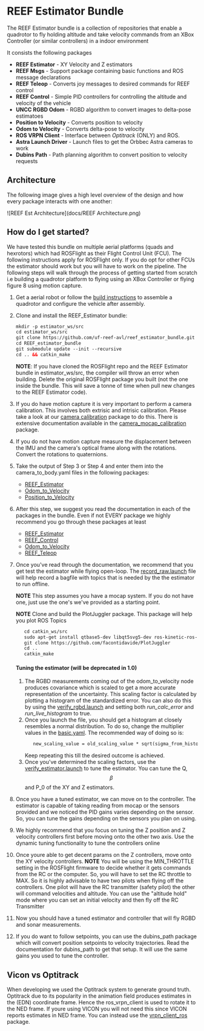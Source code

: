 # REEF Estimator Bundle

The REEF Estimator bundle is a collection of repositories that enable a quadrotor to fly holding altitude and take velocity commands from an XBox Controller (or similar controllers) in a indoor environment

It consists the following packages 
- **REEF Estimator** - XY Velocity and Z estimators
- **REEF Msgs** - Support package containing basic functions and ROS message declarations  
- **REEF Teleop** - Converts joy messages to desired commands for REEF control
- **REEF Control** - Simple PID controllers for controlling the altitude and velocity of the vehicle
- **UNCC RGBD Odom** - RGBD algorithm to convert images to delta-pose estimatoes 
- **Position to Velocity** - Converts position to velocity 
- **Odom to Velocity** - Converts delta-pose to velocity
- **ROS VRPN Client** - Interface between *Optitrack* (ONLY) and ROS. 
- **Astra Launch Driver** - Launch files to get the Orbbec Astra cameras to work
- **Dubins Path** - Path planning algorithm to convert position to velocity requests 

## Architecture

The following image gives a high level overview of the design and how every package interacts with one another:

![REEF Est Architecture](docs/REEF Architecture.png)

## How do I get started? 
We have tested this bundle on multiple aerial platforms (quads and hexrotors) which had ROSFlight as their Flight Control Unit (FCU). The following instructions apply 
for ROSFlight only. If you do opt for other FCUs the estimator should work but you will have to work on the pipeline. The following steps will walk through the process of getting started from scratch i.e 
building a quadrotor platform to flying using an XBox Controller or flying figure 8 using motion capture.

1) Get a aerial robot or follow the [build instructions](./docs/REEF%20Quadrotor%20Build.docx) to assemble a quadrotor and configure the vehicle after assembly. 
2) Clone and install the REEF_Estimator bundle:

    ```html
    mkdir -p estimator_ws/src
    cd estimator_ws/src
    git clone https://github.com/uf-reef-avl/reef_estimator_bundle.git
    cd REEF_estimator_bundle
    git submodule update --init --recursive
    cd .. && catkin_make
    ```
    **NOTE**: If you have cloned the ROSFlight repo and the REEF Estimator bundle in estimator_ws/src, the compiler will throw an error when building. Delete the original ROSFlight package you built (not the one inside the bundle. This will save a tonne of time when pull new changes to the REEF Estimator code).
            
3) If you do have motion capture it is very important to perform a camera calibration. This involves both extrisic and intrisic calibration. Please 
take a look at our [camera calibration](https://bitbucket.org/reefavl/camear_calibration_bundle/src) package to do this. There is extensive documentation available in the [camera_mocap_calibration](https://bitbucket.org/reefavl/camera_mocap_calibration) package. 
4) If you do not have motion capture measure the displacement between the IMU and the camera's optical frame along with the rotations. Convert the rotations to quaternions. 
5) Take the output of Step 3 or Step 4 and enter them into the camera_to_body.yaml files in the following packages:
    - [REEF_Estimator](https://bitbucket.org/reefavl/reef_estimator/src/master/params/dodo_camera.yaml)
    - [Odom_to_Velocity](https://bitbucket.org/reefavl/odom_to_velocity/src/master/params/camera_to_body.yaml)
    - [Position_to_Velocity](https://bitbucket.org/reefavl/position_to_velocity/src/master/params/camera_to_body.yaml)
6) After this step, we suggest you read the documentation in each of the packages in the bundle. Even if not EVERY package we highly recommend you go through these packages at least
    - [REEF_Estimator](https://bitbucket.org/reefavl/reef_estimator)
    - [REEF_Control](https://bitbucket.org/reefavl/reef_control)
    - [Odom_to_Velocity](https://bitbucket.org/reefavl/odom_to_velocity)
    - [REEF_Teleop](https://bitbucket.org/reefavl/reef_teleop)   
7) Once you've read through the documentation, we recommend that you get test the estimator while flying open-loop. The [record_raw.launch](https://bitbucket.org/reefavl/reef_estimator/src/master/launch/record_raw.launch) file will help record a bagfile with topics that is needed by the the estimator to run offline.
    
    **NOTE** This step assumes you have a mocap system. If you do not have one, just use the one's we've provided as a starting point. 
    
    **NOTE** Clone and build the PlotJuggler package. This package will help you plot ROS Topics
    ```html
       cd catkin_ws/src
       sudo apt-get install qtbase5-dev libqt5svg5-dev ros-kinetic-ros-type-introspection 
       git clone https://github.com/facontidavide/PlotJuggler
       cd ..
       catkin_make
    ```
    
    #### Tuning the estimator (will be deprecated in 1.0)
    1) The RGBD measurements coming out of the odom_to_velocity node produces covariance which is scaled to get a more accurate representation of the uncertainty. This scaling factor is calculated by plotting a histogram of the standardized error. You can also do this by using the [verify_rgbd.launch](https://bitbucket.org/reefavl/odom_to_velocity/src/master/launch/verify_rgbd.launch) and setting both *run_calc_error* and *run_live_histogram* to true.
    2) Once you launch the file, you should get a histogram at closely resembles a normal distribution. To do so, change the multiplier values in the [basic.yaml](). The recommended way of doing so is:
        ```html
           new_scaling_value = old_scaling_value * sqrt(sigma_from_histogram)
        ``` 
        Keep repeating this till the desired outcome is achieved.
    3) Once you've determined the scaling factors, use the [verify_estimator.launch](https://bitbucket.org/reefavl/reef_estimator/src/master/launch/verify_estimator.launch) to tune the estimator. You can tune the Q, $$\beta$$ and P_0 of the XY and Z estimators. 
    
8) Once you have a tuned estimator, we can move on to the controller. The estimator is capable of taking reading from mocap or the sensors provided and we noticed the PID gains varies depending on the sensor. So, you can tune the gains depending on the sensors you plan on using.
9) We highly recommend that you focus on tuning the Z position and Z velocity controllers first before moving onto the other two axis. Use the dynamic tuning functionality to tune the controllers online
10) Once youre able to get decent params on the Z controllers, move onto the XY velocity controllers.
    **NOTE** You will be using the MIN_THROTTLE setting in the ROSFlight firmware to decide whether it gets commands from the RC or the computer. So, you will have to set the RC throttle to MAX. So it is highly advisable to have two pilots when flying off the controllers. One pilot will have the RC transmitter (safety pilot) the other will command velocities and altitude. You can use the "altitude hold" mode where you can set an initial velocity and then fly off the RC Transmitter
11) Now you should have a tuned estimator and controller that will fly RGBD and sonar measurements.  
12) If you do want to follow setpoints, you can use the dubins_path package which will convert position setpoints to velocity trajectories. Read the documentation for dubins_path to get that setup. It will use the same gains you used to tune the controller. 
        
 ## Vicon vs Optitrack
 
 When developing we used the Optitrack system to generate ground truth. Optitrack due to its popularity in the animation field produces estimates in the (EDN) coordinate frame. Hence the ros_vrpn_client is used to rotate it to the NED frame. If youre using VICON you will not need this since VICON reports estimates in NED frame. You can instead use the [vrpn_client_ros](http://wiki.ros.org/vrpn_client_ros) package.
 
   


